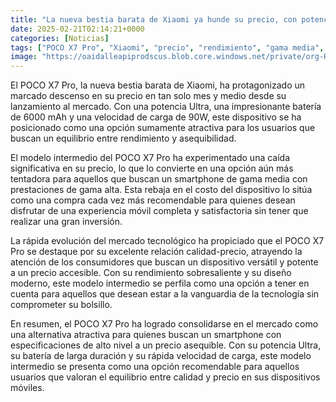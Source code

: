 ```yaml
---
title: "La nueva bestia barata de Xiaomi ya hunde su precio, con potencia Ultra, 6000 mAh y carga de 90W"
date: 2025-02-21T02:14:21+0000
categories: [Noticias]
tags: ["POCO X7 Pro", "Xiaomi", "precio", "rendimiento", "gama media", "calidad-precio", "smartphone."]
image: "https://oaidalleapiprodscus.blob.core.windows.net/private/org-HKmKxpuNw3Y88lm4EBrIPq0n/user-ZwiCXOggLL8ZNNKE2g7rXFmV/img-ijAxUlVi7adXvXbLspGS0TWz.png?st=2025-02-21T01%3A14%3A21Z&se=2025-02-21T03%3A14%3A21Z&sp=r&sv=2024-08-04&sr=b&rscd=inline&rsct=image/png&skoid=d505667d-d6c1-4a0a-bac7-5c84a87759f8&sktid=a48cca56-e6da-484e-a814-9c849652bcb3&skt=2025-02-21T00%3A18%3A48Z&ske=2025-02-22T00%3A18%3A48Z&sks=b&skv=2024-08-04&sig=9fgDv3DZ/0NcVRNbkDSE0ZwVEXyA4awC7q4NELhAt9M%3D"
---
```


El POCO X7 Pro, la nueva bestia barata de Xiaomi, ha protagonizado un marcado descenso en su precio en tan solo mes y medio desde su lanzamiento al mercado. Con una potencia Ultra, una impresionante batería de 6000 mAh y una velocidad de carga de 90W, este dispositivo se ha posicionado como una opción sumamente atractiva para los usuarios que buscan un equilibrio entre rendimiento y asequibilidad.

El modelo intermedio del POCO X7 Pro ha experimentado una caída significativa en su precio, lo que lo convierte en una opción aún más tentadora para aquellos que buscan un smartphone de gama media con prestaciones de gama alta. Esta rebaja en el costo del dispositivo lo sitúa como una compra cada vez más recomendable para quienes desean disfrutar de una experiencia móvil completa y satisfactoria sin tener que realizar una gran inversión.

La rápida evolución del mercado tecnológico ha propiciado que el POCO X7 Pro se destaque por su excelente relación calidad-precio, atrayendo la atención de los consumidores que buscan un dispositivo versátil y potente a un precio accesible. Con su rendimiento sobresaliente y su diseño moderno, este modelo intermedio se perfila como una opción a tener en cuenta para aquellos que desean estar a la vanguardia de la tecnología sin comprometer su bolsillo.

En resumen, el POCO X7 Pro ha logrado consolidarse en el mercado como una alternativa atractiva para quienes buscan un smartphone con especificaciones de alto nivel a un precio asequible. Con su potencia Ultra, su batería de larga duración y su rápida velocidad de carga, este modelo intermedio se presenta como una opción recomendable para aquellos usuarios que valoran el equilibrio entre calidad y precio en sus dispositivos móviles.
    